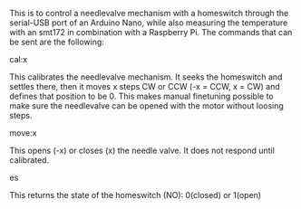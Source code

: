 This is to control a needlevalve mechanism with a homeswitch through the serial-USB port of an Arduino Nano, while also measuring the temperature with an smt172 in combination with a Raspberry Pi.
The commands that can be sent are the following:

cal:x

This calibrates the needlevalve mechanism. It seeks the homeswitch and settles there, then it moves x steps CW or CCW (-x = CCW, x = CW) and defines that position to be 0. This makes manual finetuning possible to make sure the needlevalve can be opened with the motor without loosing steps.

move:x

This opens (-x) or closes (x) the needle valve. It does not respond until calibrated.

es

This returns the state of the homeswitch (NO): 0(closed) or 1(open)
